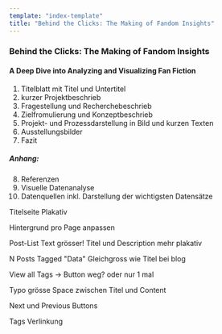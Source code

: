 ```yaml
---
template: "index-template"
title: "Behind the Clicks: The Making of Fandom Insights"
---
```


### Behind the Clicks: The Making of Fandom Insights
#### A Deep Dive into Analyzing and Visualizing Fan Fiction



1. Titelblatt mit Titel und Untertitel
2. kurzer Projektbeschrieb
3. Fragestellung und Recherchebeschrieb
4. Zielfromulierung und Konzeptbeschrieb
5. Projekt- und Prozessdarstellung in Bild und kurzen Texten
6. Ausstellungsbilder
7. Fazit

##### Anhang:
8. Referenzen
9. Visuelle Datenanalyse
10. Datenquellen inkl. Darstellung der wichtigsten Datensätze

Titelseite Plakativ

Hintergrund pro Page anpassen

Post-List Text grösser! Titel und Description mehr plakativ

N Posts Tagged "Data" Gleichgross wie Titel bei blog

View all Tags -> Button weg? oder nur 1 mal

Typo grösse
Space zwischen Titel und Content

Next und Previous Buttons

Tags Verlinkung